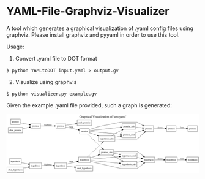 # YAML-File-Graphviz-Visualizer

A tool which generates a graphical visualization of .yaml config files using graphviz. Please install graphviz and pyyaml in order to use this tool.

Usage:
1. Convert .yaml file to DOT format
```
$ python YAMLtoDOT input.yaml > output.gv
```
2. Visualize using graphvis
```
$ python visualizer.py example.gv
```

Given the example .yaml file provided, such a graph is generated:
<p align="center">
  <img src="https://github.com/benedictprintz/YAML-File-Graphviz-Visualizer/blob/master/Example.png" width="750">
</p>
